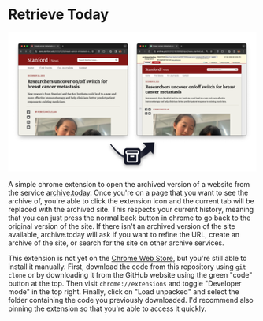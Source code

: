 # Retrieve Today

![A picture of two websites, with the left version being the original and the right version being the archived one](graphics/arrow-1080.png)

A simple chrome extension to open the archived version of a website from the service [archive.today](https://archive.today/). Once you're on a page that you want to see the archive of, you're able to click the extension icon and the current tab will be replaced with the archived site. This respects your current history, meaning that you can just press the normal back button in chrome to go back to the original version of the site. If there isn't an archived version of the site available, archive.today will ask if you want to refine the URL, create an archive of the site, or search for the site on other archive services.

This extension is not yet on the [Chrome Web Store](https://chrome.google.com/webstore), but you're still able to install it manually. First, download the code from this repository using `git clone` or by downloading it from the GitHub website using the green "code" button at the top. Then visit `chrome://extensions` and toggle "Developer mode" in the top right. Finally, click on "Load unpacked" and select the folder containing the code you previously downloaded. I'd recommend also pinning the extension so that you're able to access it quickly.
